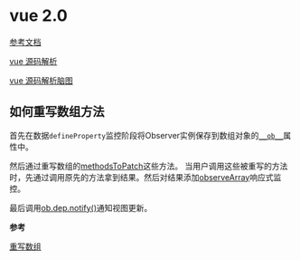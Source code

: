 # vue 2.0
[参考文档](https://cn.vuejs.org/v2/guide/)

[vue 源码解析](https://www.bookstack.cn/read/vue-analysis/readme.md)

[vue 源码解析脑图 ](https://naotu.baidu.com/file/68cd13ffa495fc762bd5a9a2877c4087?token=fe3dd3920efe4628)

## 如何重写数组方法
首先在数据`defineProperty`监控阶段将Observer实例保存到数组对象的[` __ob__ `](https://github.com/vuejs/vue/blob/65a333fcb43737c73a66a088cea17361963e5f66/src/core/observer/index.js#L46)属性中。

然后通过重写数组的[methodsToPatch](https://github.com/vuejs/vue/blob/65a333fcb43737c73a66a088cea17361963e5f66/src/core/observer/array.js#L11)这些方法。
当用户调用这些被重写的方法时，先通过调用原先的方法拿到结果。然后对结果添加[observeArray](https://github.com/vuejs/vue/blob/65a333fcb43737c73a66a088cea17361963e5f66/src/core/observer/array.js#L40)响应式监控。

最后调用[ob.dep.notify()](https://github.com/vuejs/vue/blob/65a333fcb43737c73a66a088cea17361963e5f66/src/core/observer/array.js#L42)通知视图更新。

**参考**

[重写数组](https://ustbhuangyi.github.io/vue-analysis/v2/reactive/questions.html#%E5%AF%B9%E8%B1%A1%E6%B7%BB%E5%8A%A0%E5%B1%9E%E6%80%A7)

